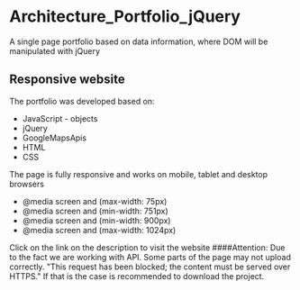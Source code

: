 # Architecture_Portfolio_jQuery
A single page portfolio based on data information, where DOM will be manipulated with jQuery

## Responsive website
The portfolio was developed based on:

* JavaScript - objects
* jQuery
* GoogleMapsApis
* HTML
* CSS


The page is fully responsive and works on mobile, tablet and desktop browsers
* @media screen and (max-width: 75px)
* @media screen and (min-width: 751px)
* @media screen and (min-width: 900px)
* @media screen and (max-width: 1024px)

Click on the link on the description to visit the website
####Attention: Due to the fact we are working with API. Some parts of the page may not upload correctly. "This request has been blocked; the content must be served over HTTPS." If that is the case is recommended to download the project.
